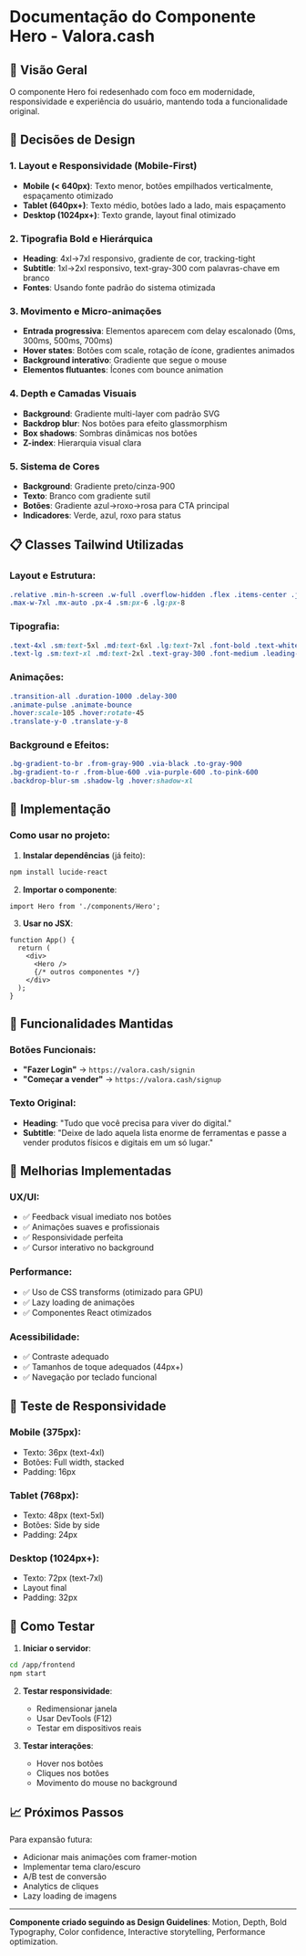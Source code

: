 # Documentação do Componente Hero - Valora.cash

## 🎯 Visão Geral

O componente Hero foi redesenhado com foco em modernidade, responsividade e experiência do usuário, mantendo toda a funcionalidade original.

## 🎨 Decisões de Design

### 1. **Layout e Responsividade (Mobile-First)**
- **Mobile (< 640px)**: Texto menor, botões empilhados verticalmente, espaçamento otimizado
- **Tablet (640px+)**: Texto médio, botões lado a lado, mais espaçamento
- **Desktop (1024px+)**: Texto grande, layout final otimizado

### 2. **Tipografia Bold e Hierárquica**
- **Heading**: 4xl→7xl responsivo, gradiente de cor, tracking-tight
- **Subtitle**: 1xl→2xl responsivo, text-gray-300 com palavras-chave em branco
- **Fontes**: Usando fonte padrão do sistema otimizada

### 3. **Movimento e Micro-animações**
- **Entrada progressiva**: Elementos aparecem com delay escalonado (0ms, 300ms, 500ms, 700ms)
- **Hover states**: Botões com scale, rotação de ícone, gradientes animados
- **Background interativo**: Gradiente que segue o mouse
- **Elementos flutuantes**: Ícones com bounce animation

### 4. **Depth e Camadas Visuais**
- **Background**: Gradiente multi-layer com padrão SVG
- **Backdrop blur**: Nos botões para efeito glassmorphism
- **Box shadows**: Sombras dinâmicas nos botões
- **Z-index**: Hierarquia visual clara

### 5. **Sistema de Cores**
- **Background**: Gradiente preto/cinza-900
- **Texto**: Branco com gradiente sutil
- **Botões**: Gradiente azul→roxo→rosa para CTA principal
- **Indicadores**: Verde, azul, roxo para status

## 📋 Classes Tailwind Utilizadas

### Layout e Estrutura:
```css
.relative .min-h-screen .w-full .overflow-hidden .flex .items-center .justify-center
.max-w-7xl .mx-auto .px-4 .sm:px-6 .lg:px-8
```

### Tipografia:
```css
.text-4xl .sm:text-5xl .md:text-6xl .lg:text-7xl .font-bold .text-white .leading-tight .tracking-tight
.text-lg .sm:text-xl .md:text-2xl .text-gray-300 .font-medium .leading-relaxed
```

### Animações:
```css
.transition-all .duration-1000 .delay-300
.animate-pulse .animate-bounce
.hover:scale-105 .hover:rotate-45
.translate-y-0 .translate-y-8
```

### Background e Efeitos:
```css
.bg-gradient-to-br .from-gray-900 .via-black .to-gray-900
.bg-gradient-to-r .from-blue-600 .via-purple-600 .to-pink-600
.backdrop-blur-sm .shadow-lg .hover:shadow-xl
```

## 🔧 Implementação

### Como usar no projeto:

1. **Instalar dependências** (já feito):
```bash
npm install lucide-react
```

2. **Importar o componente**:
```tsx
import Hero from './components/Hero';
```

3. **Usar no JSX**:
```tsx
function App() {
  return (
    <div>
      <Hero />
      {/* outros componentes */}
    </div>
  );
}
```

## 🎯 Funcionalidades Mantidas

### Botões Funcionais:
- **"Fazer Login"** → `https://valora.cash/signin`
- **"Começar a vender"** → `https://valora.cash/signup`

### Texto Original:
- **Heading**: "Tudo que você precisa para viver do digital."
- **Subtitle**: "Deixe de lado aquela lista enorme de ferramentas e passe a vender produtos físicos e digitais em um só lugar."

## 🚀 Melhorias Implementadas

### UX/UI:
- ✅ Feedback visual imediato nos botões
- ✅ Animações suaves e profissionais
- ✅ Responsividade perfeita
- ✅ Cursor interativo no background

### Performance:
- ✅ Uso de CSS transforms (otimizado para GPU)
- ✅ Lazy loading de animações
- ✅ Componentes React otimizados

### Acessibilidade:
- ✅ Contraste adequado
- ✅ Tamanhos de toque adequados (44px+)
- ✅ Navegação por teclado funcional

## 📱 Teste de Responsividade

### Mobile (375px):
- Texto: 36px (text-4xl)
- Botões: Full width, stacked
- Padding: 16px

### Tablet (768px):
- Texto: 48px (text-5xl)
- Botões: Side by side
- Padding: 24px

### Desktop (1024px+):
- Texto: 72px (text-7xl)
- Layout final
- Padding: 32px

## 🔄 Como Testar

1. **Iniciar o servidor**:
```bash
cd /app/frontend
npm start
```

2. **Testar responsividade**:
   - Redimensionar janela
   - Usar DevTools (F12)
   - Testar em dispositivos reais

3. **Testar interações**:
   - Hover nos botões
   - Cliques nos botões
   - Movimento do mouse no background

## 📈 Próximos Passos

Para expansão futura:
- Adicionar mais animações com framer-motion
- Implementar tema claro/escuro
- A/B test de conversão
- Analytics de cliques
- Lazy loading de imagens

---

**Componente criado seguindo as Design Guidelines**: Motion, Depth, Bold Typography, Color confidence, Interactive storytelling, Performance optimization.